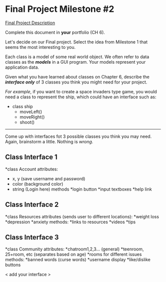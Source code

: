 # Final Project Milestone #2

[Final Project Description](https://docs.google.com/document/d/1j3zgypVjPjzXl4pL1_Wpjvp3GLCW9zcFydkwUjNfNUA/edit?usp=sharing)

Complete this document in **your** portfolio (CH 6). 

Let's decide on our Final project. Select the idea from Milestone 1 that seems the most interesting to you.

Each class is a model of some real world object. We often refer to data classes as the ***models*** in a GUI program. Your models represent your application data.

Given what you have learned about classes on Chapter 6, describe the ***interface only*** of 3 classes you think you might need for your project.

*For example*, if you want to create a space invaders type game, you would need a class to represent the ship, which could have an interface such as: 

* class ship
    * moveLeft()
    * moveRight()
    * shoot()

***

Come up with interfaces fot 3 possible classes you think you may need. Again, brainstorm a little. Nothing is *wrong*.

## Class Interface 1
*class Account
 attributes:
  * x, y (save username and password)
  * color (background color)
  * string (Login here)
 methods
  *login button
  *input textboxes
  *help link
## Class Interface 2
*class Resources
 attributes (sends user to different locations): 
  *weight loss 
  *depression
  *anxiety
 methods:
  *links to resources
  *videos
  *tips
## Class Interface 3
*class Community
  attributes:
  *chatroom1,2,3... (general)
  *teenroom, 25+room, etc (separates based on age) 
  *rooms for different issues
  methods:
  *banned words (curse words)
  *username display
  *like/dislike buttons
  
< add your interface >
